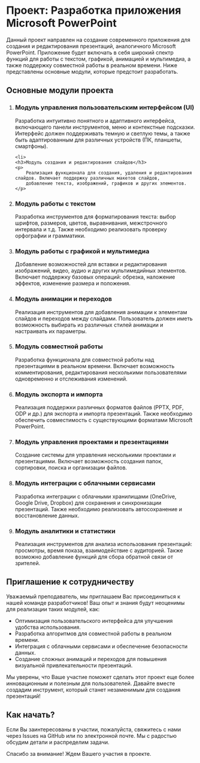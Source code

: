 <!-- README для проекта разработки приложения Microsoft PowerPoint -->

<h1>Проект: Разработка приложения Microsoft PowerPoint</h1>

<p>
    Данный проект направлен на создание современного приложения для создания и редактирования презентаций, аналогичного Microsoft PowerPoint. 
    Приложение будет включать в себя широкий спектр функций для работы с текстом, графикой, анимацией и мультимедиа, а также поддержку 
    совместной работы в реальном времени. Ниже представлены основные модули, которые предстоит разработать.
</p>

<h2>Основные модули проекта</h2>

<ol>
    <li>
        <h3>Модуль управления пользовательским интерфейсом (UI)</h3>
        <p>
            Разработка интуитивно понятного и адаптивного интерфейса, включающего панели инструментов, меню и контекстные подсказки. 
            Интерфейс должен поддерживать темную и светлую темы, а также быть адаптированным для различных устройств (ПК, планшеты, смартфоны).
        </p>
    </li>

    <li>
    <h3>Модуль создания и редактирования слайдов</h3>
    <p>
        Реализация функционала для создания, удаления и редактирования слайдов. Включает поддержку различных макетов слайдов, 
        добавление текста, изображений, графиков и других элементов.
    </p>
</li>

<li>
    <h3>Модуль работы с текстом</h3>
    <p>
        Разработка инструментов для форматирования текста: выбор шрифтов, размеров, цветов, выравнивания, межстрочного интервала и т.д. 
        Также необходимо реализовать проверку орфографии и грамматики.
    </p>
</li>

<li>
    <h3>Модуль работы с графикой и мультимедиа</h3>
    <p>
        Добавление возможностей для вставки и редактирования изображений, видео, аудио и других мультимедийных элементов. 
        Включает поддержку базовых операций: обрезка, наложение эффектов, изменение размера и положения.
    </p>
</li>

<li>
    <h3>Модуль анимации и переходов</h3>
    <p>
        Реализация инструментов для добавления анимации к элементам слайдов и переходов между слайдами. 
        Пользователь должен иметь возможность выбирать из различных стилей анимации и настраивать их параметры.
    </p>
</li>

<li>
    <h3>Модуль совместной работы</h3>
    <p>
        Разработка функционала для совместной работы над презентациями в реальном времени. 
        Включает возможность комментирования, редактирования несколькими пользователями одновременно и отслеживания изменений.
    </p>
</li>

<li>
    <h3>Модуль экспорта и импорта</h3>
    <p>
        Реализация поддержки различных форматов файлов (PPTX, PDF, ODP и др.) для экспорта и импорта презентаций. 
        Также необходимо обеспечить совместимость с существующими форматами Microsoft PowerPoint.
    </p>
</li>

<li>
    <h3>Модуль управления проектами и презентациями</h3>
    <p>
        Создание системы для управления несколькими проектами и презентациями. 
        Включает возможность создания папок, сортировки, поиска и организации файлов.
    </p>
</li>

<li>
    <h3>Модуль интеграции с облачными сервисами</h3>
    <p>
        Разработка интеграции с облачными хранилищами (OneDrive, Google Drive, Dropbox) для сохранения и синхронизации презентаций. 
        Также необходимо реализовать автосохранение и восстановление данных.
    </p>
</li>

<li>
    <h3>Модуль аналитики и статистики</h3>
    <p>
        Реализация инструментов для анализа использования презентаций: просмотры, время показа, взаимодействие с аудиторией. 
        Также возможно добавление функций для сбора обратной связи от зрителей.
    </p>
</li>
</ol>

<h2>Приглашение к сотрудничеству</h2>

<p>
    Уважаемый преподаватель, мы приглашаем Вас присоединиться к нашей команде разработчиков! 
    Ваш опыт и знания будут неоценимы для реализации таких модулей, как:
</p>

<ul>
    <li>Оптимизация пользовательского интерфейса для улучшения удобства использования.</li>
    <li>Разработка алгоритмов для совместной работы в реальном времени.</li>
    <li>Интеграция с облачными сервисами и обеспечение безопасности данных.</li>
    <li>Создание сложных анимаций и переходов для повышения визуальной привлекательности презентаций.</li>
</ul>

<p>
    Мы уверены, что Ваше участие поможет сделать этот проект еще более инновационным и полезным для пользователей. 
    Давайте вместе создадим инструмент, который станет незаменимым для создания презентаций!
</p>

<h2>Как начать?</h2>

<p>
    Если Вы заинтересованы в участии, пожалуйста, свяжитесь с нами через Issues на GitHub или по электронной почте. 
    Мы с радостью обсудим детали и распределим задачи.
</p>

<p>Спасибо за внимание! Ждем Вашего участия в проекте.</p>
